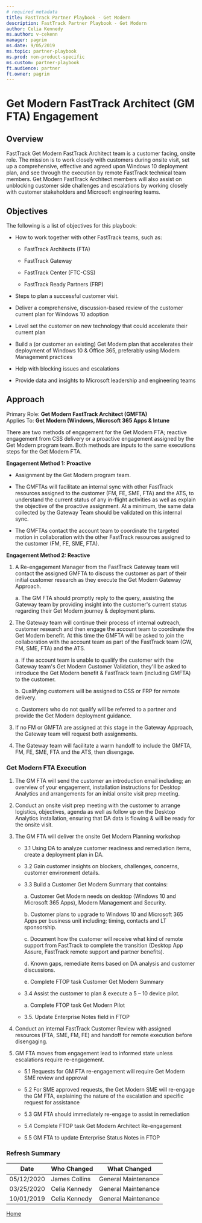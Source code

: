```yaml
---  
# required metadata  
title: FastTrack Partner Playbook - Get Modern 
description: FastTrack Partner Playbook - Get Modern 
author: Celia Kennedy
ms.author: v-cekenn
manager: pagrim
ms.date: 9/05/2019  
ms.topic: partner-playbook  
ms.prod: non-product-specific  
ms.custom: partner-playbook  
ft.audience: partner  
ft.owner: pagrim
---   
```

# Get Modern FastTrack Architect (GM FTA) Engagement

## Overview

FastTrack Get Modern FastTrack Architect team is a customer facing, onsite role. The mission is to work closely with customers during onsite visit, set up a comprehensive, effective and agreed upon Windows 10 deployment plan, and see through the execution by remote FastTrack technical team members. Get Modern FastTrack Architect members will also assist on unblocking customer side challenges and escalations by working closely with customer stakeholders and Microsoft engineering teams.

## Objectives

The following is a list of objectives for this playbook:

  - How to work together with other FastTrack teams, such as:
    
      - FastTrack Architects (FTA)
    
      - FastTrack Gateway
    
      - FastTrack Center (FTC-CSS)
    
      - FastTrack Ready Partners (FRP)

  - Steps to plan a successful customer visit.

  - Deliver a comprehensive, discussion-based review of the customer current plan for Windows 10 adoption

  - Level set the customer on new technology that could accelerate their current plan

  - Build a (or customer an existing) Get Modern plan that accelerates their deployment of Windows 10 & Office 365, preferably using Modern Management practices

  - Help with blocking issues and escalations

  - Provide data and insights to Microsoft leadership and engineering teams

## Approach 

Primary Role: **Get Modern FastTrack Architect (GMFTA)**  
Applies To: **Get Modern (Windows, Microsoft 365 Apps & Intune**

There are two methods of engagement for the Get Modern FTA; reactive engagement from CSS delivery or a proactive engagement assigned by the Get Modern program team. Both methods are inputs to the same executions steps for the Get Modern FTA.

**Engagement Method 1: Proactive**

  - Assignment by the Get Modern program team.

  - The GMFTAs will facilitate an internal sync with other FastTrack resources assigned to the customer (FM, FE, SME, FTA) and the ATS, to understand the current status of any in-flight activities as well as explain the objective of the proactive assignment. At a minimum, the same data collected by the Gateway Team should be validated on this internal sync.

  - The GMFTAs contact the account team to coordinate the targeted motion in collaboration with the other FastTrack resources assigned to the customer (FM, FE, SME, FTA).

**Engagement Method 2: Reactive**

1.  A Re-engagement Manager from the FastTrack Gateway team will contact the assigned GMFTA to discuss the customer as part of their initial customer research as they execute the Get Modern Gateway Approach.

    a.  The GM FTA should promptly reply to the query, assisting the Gateway team by providing insight into the customer's current status regarding their Get Modern journey & deployment plans.

2.  The Gateway team will continue their process of internal outreach, customer research and then engage the account team to coordinate the Get Modern benefit. At this time the GMFTA will be asked to join the
    collaboration with the account team as part of the FastTrack team (GW, FM, SME, FTA) and the ATS.
    
    a.  If the account team is unable to qualify the customer with the Gateway team's Get Modern Customer Validation, they'll be asked to introduce the Get Modern benefit & FastTrack team (including GMFTA) to the customer.
    
    b.  Qualifying customers will be assigned to CSS or FRP for remote delivery.
    
    c.  Customers who do not qualify will be referred to a partner and provide the Get Modern deployment guidance.

3.  If no FM or GMFTA are assigned at this stage in the Gateway Approach, the Gateway team will request both assignments.

4.  The Gateway team will facilitate a warm handoff to include the GMFTA, FM, FE, SME, FTA and the ATS, then disengage.

### Get Modern FTA Execution

1.  The GM FTA will send the customer an introduction email including; an overview of your engagement, installation instructions for Desktop Analytics and arrangements for an initial onsite visit prep meeting.

2.  Conduct an onsite visit prep meeting with the customer to arrange logistics, objectives, agenda as well as follow up on the Desktop Analytics installation, ensuring that DA data is flowing & will be ready for the onsite visit.

3.  The GM FTA will deliver the onsite Get Modern Planning workshop 
    
    - 3.1  Using DA to analyze customer readiness and remediation items, create a deployment plan in DA.
    - 3.2  Gain customer insights on blockers, challenges, concerns, customer environment details.
    - 3.3  Build a Customer Get Modern Summary that contains:
        
        a. Customer Get Modern needs on desktop (Windows 10 and Microsoft 365 Apps), Modern Management and Security.
        
        b. Customer plans to upgrade to Windows 10 and Microsoft 365 Apps per business unit including; timing, contacts and LT sponsorship.
        
        c. Document how the customer will receive what kind of remote support from FastTrack to complete the transition (Desktop App Assure, FastTrack remote support and partner benefits).
        
        d. Known gaps, remediate items based on DA analysis and customer discussions.
        
        e. Complete FTOP task Customer Get Modern Summary
    
    - 3.4  Assist the customer to plan & execute a 5 – 10 device pilot.
        
        a. Complete FTOP task Get Modern Pilot
    
    - 3.5.  Update Enterprise Notes field in FTOP

4.  Conduct an internal FastTrack Customer Review with assigned resources (FTA, SME, FM, FE) and handoff for remote execution before disengaging.

5.  GM FTA moves from engagement lead to informed state unless escalations require re-engagement.
    
    - 5.1  Requests for GM FTA re-engagement will require Get Modern SME review and approval
    
    - 5.2  For SME approved requests, the Get Modern SME will re-engage the GM FTA, explaining the nature of the escalation and specific request for assistance
    
    - 5.3  GM FTA should immediately re-engage to assist in remediation
    
    - 5.4  Complete FTOP task Get Modern Architect Re-engagement
    
    - 5.5 GM FTA to update Enterprise Status Notes in FTOP

### Refresh Summary

|Date|Who Changed|What Changed|
|---------|---------------|----------------------------|
|05/12/2020| James Collins| General Maintenance|
|03/25/2020| Celia Kennedy| General Maintenance|
|10/01/2019| Celia Kennedy| General Maintenance|

[Home](http://partner-docs.microsoft.com)
